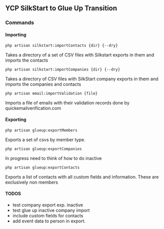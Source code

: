 ## YCP SilkStart to Glue Up Transition

### Commands

#### Importing

```
php artisan silkstart:importContacts {dir} {--dry}
```

Takes a directory of a set of CSV files with Silkstart exports in them and imports the contacts

```
php artisan silkstart:importCompanies {dir} {--dry}
```

Takes a directory of CSV files with SilkStart company exports in them and imports the companies and contacts

```injectablephp
php artisan email:importValidation {file}
```

Imports a file of emails with their validation records done by quickemailverification.com

#### Exporting

```
php artisan glueup:exportMembers
```

Exports a set of csvs by member type.

```
php artisan glueup:exportCompanies
```

In progress need to think of how to do inactive

```
php artisan glueup:exportContacts
```

Exports a list of contacts with all custom fields and information. These are exclusively non members

#### TODOS

* test company export exp. inactive
* test glue up inactive company import
* include custom fields for contacts
* add event data to person in export.

